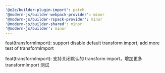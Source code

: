 ```yaml
---
'@e2e/builder-plugin-import': patch
'@modern-js/builder-webpack-provider': minor
'@modern-js/builder-rspack-provider': minor
'@modern-js/builder-shared': minor
'@modern-js/builder': minor
---
```


feat(transformImport): support disable default transform import, add more test of transformImport

feat(transformImport): 支持关闭默认的 transform import，增加更多 transformImport 测试
